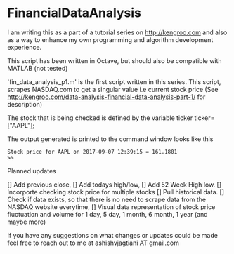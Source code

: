 # FinancialDataAnalysis
I am writing this as a part of a tutorial series on http://kengroo.com
and also as a way to enhance my own programming and algorithm development
experience.

This script has been written in Octave, but should also be compatible with MATLAB (not tested)

'fin_data_analysis_p1.m' is the first script written in this series.
This script, scrapes NASDAQ.com to get a singular value i.e current stock price
(See http://kengroo.com/data-analysis-financial-data-analysis-part-1/ for description)

The stock that is being checked is defined by the variable ticker
ticker=["AAPL"];

The output generated is printed to the command window looks like this

    Stock price for AAPL on 2017-09-07 12:39:15 = 161.1801
    >>

Planned updates

[] Add previous close, 
[] Add todays high/low, 
[] Add 52 Week High low.
[] Incorporte checking stock price for multiple stocks
[] Pull historical data.
[] Check if data exists, so that there is no need to scrape data from the NASDAQ website everytime,
[] Visual data representation of stock price fluctuation and volume for 1 day, 5 day, 1 month, 6 month, 1 year (and maybe more)


If you have any suggestions on what changes or updates could be made feel free to reach out to me at ashishvjagtiani AT gmail.com

